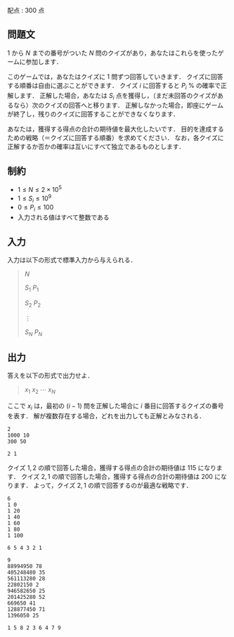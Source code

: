 配点 : $300$ 点

## 問題文

$1$ から $N$ までの番号がついた $N$ 問のクイズがあり，あなたはこれらを使ったゲームに参加します．

このゲームでは，あなたはクイズに $1$ 問ずつ回答していきます．
クイズに回答する順番は自由に選ぶことができます．
クイズ $i$ に回答すると $P_i$ % の確率で正解します．
正解した場合，あなたは $S_i$ 点を獲得し，（まだ未回答のクイズがあるなら）次のクイズの回答へと移ります．
正解しなかった場合，即座にゲームが終了し，残りのクイズに回答することができなくなります．

あなたは，獲得する得点の合計の期待値を最大化したいです．
目的を達成するための戦略（＝クイズに回答する順番）を求めてください．
なお，各クイズに正解するか否かの確率は互いにすべて独立であるものとします．

## 制約

- $1 \leq N \leq 2 \times 10^5$
- $1 \leq S_i \leq 10^9$
- $0 \leq P_i \leq 100$
- 入力される値はすべて整数である

## 入力

入力は以下の形式で標準入力から与えられる．

> $N$
> 
> $S_1$ $P_1$
> 
> $S_2$ $P_2$
> 
> $\vdots$
> 
> $S_N$ $P_N$

## 出力

答えを以下の形式で出力せよ．

> $x_1$ $x_2$ $\cdots$ $x_N$

ここで $x_i$ は，最初の ($i-1$) 問を正解した場合に $i$ 番目に回答するクイズの番号を表す．
解が複数存在する場合，どれを出力しても正解とみなされる．

```input1
2
1000 10
300 50
```

```output1
2 1
```

クイズ $1,2$ の順で回答した場合，獲得する得点の合計の期待値は $115$ になります．
クイズ $2,1$ の順で回答した場合，獲得する得点の合計の期待値は $200$ になります．
よって，クイズ $2,1$ の順で回答するのが最適な戦略です．

```input2
6
1 0
1 20
1 40
1 60
1 80
1 100
```

```output2
6 5 4 3 2 1
```

```input3
9
88994950 78
405248480 35
561113280 28
22802150 2
946582650 25
201425280 52
669650 41
128877450 71
1396050 25
```

```output3
1 5 8 2 3 6 4 7 9
```